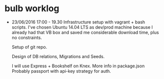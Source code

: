 # bulb worklog

- 23/06/2016 
	17:00 - 19.30 
	Infrastructure setup with vagrant + bash scripts. I've chosen Ubuntu 14.04 LTS as dev/prod machine
	because I already had that VB box and saved me considerable download time, plus no constraints.

	Setup of git repo.

	Design of DB relations, Migrations and Seeds.

	I will use Express + Bookshelf on Knex. More info in package.json
	Probably passport with api-key strategy for auth.